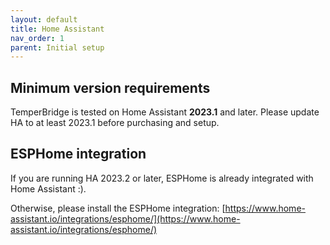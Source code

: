 ```yaml
---
layout: default
title: Home Assistant
nav_order: 1
parent: Initial setup
---
```


## Minimum version requirements

TemperBridge is tested on Home Assistant **2023.1** and later. Please update HA to at least 2023.1 before purchasing and setup.

## ESPHome integration

If you are running HA 2023.2 or later, ESPHome is already integrated with Home Assistant :). 

Otherwise, please install the ESPHome integration: [https://www.home-assistant.io/integrations/esphome/](https://www.home-assistant.io/integrations/esphome/)

